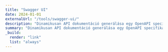 ```yaml
---
title: "Swagger UI"
date: 2024-01-01
externalUrl: "/tools/swagger-ui/"
description: "Dinamikusan API dokumentáció generálása egy OpenAPI specifikációból."
summary: "Dinamikusan API dokumentáció generálása egy OpenAPI specifikációból."
_build:
  render: "link"
  list: "always"
---
```

